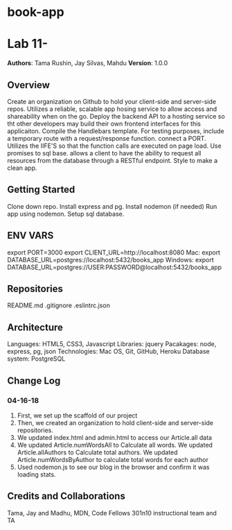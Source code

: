 # book-app

# Lab 11-

**Authors**: Tama Rushin, Jay Silvas, Mahdu
**Version**: 1.0.0

## Overview
Create an organization on Github to hold your client-side and server-side repos. Utilizes a reliable, scalable app hosing service to allow access and shareability when on the go. Deploy the backend API to a hosting service so tht other developers may build their own frontend interfaces for this applicaiton. Compile the Handlebars template. For testing purposes, include a temporary route with a request/response function. connect a PORT. Utilizes the IIFE'S so that the function calls are executed on page load. Use promises to sql base. allows a client to have the ability to request all resources from the database through a RESTful endpoint. Style to make a clean app.

## Getting Started
Clone down repo. Install express and pg. Install nodemon (if needed) Run app using nodemon. Setup sql database.

## ENV VARS
export PORT=3000
export CLIENT_URL=http://localhost:8080
Mac:     export DATABASE_URL=postgres://localhost:5432/books_app
Windows: export DATABASE_URL=postgres://USER:PASSWORD@localhost:5432/books_app

## Repositories
README.md
.gitignore
.eslintrc.json

## Architecture
Languages: HTML5, CSS3, Javascript
Libraries: jquery
Pacakages: node, express, pg, json
Technologies: Mac OS, Git, GitHub, Heroku
Database system: PostgreSQL


## Change Log
### 04-16-18
1. First, we set up the scaffold of our project
2. Then, we created an organization to hold client-side and server-side repositories.
3. We updated index.html and admin.html to access our Article.all data
4. We updated Article.numWordsAll to Calculate all words.
We updated Article.allAuthors to Calculate total authors.
We updated Article.numWordsByAuthor to calculate total words for each author
5. Used nodemon.js to see our blog in the browser and confirm it was loading stats.
## Credits and Collaborations
Tama, Jay and Madhu, MDN, Code Fellows 301n10 instructional team and TA
